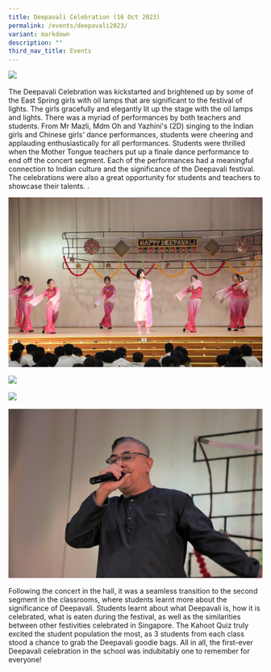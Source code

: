 ```yaml
---
title: Deepavali Celebration (16 Oct 2023)
permalink: /events/deepavali2023/
variant: markdown
description: ""
third_nav_title: Events
---
```

![](/images/Events/2023%20Deepavali/IMG_8737.JPG)

The Deepavali Celebration was kickstarted and brightened up by some of the East Spring girls with oil lamps that are significant to the festival of lights. The girls gracefully and elegantly lit up the stage with the oil lamps and lights. There was a myriad of performances by both teachers and students. From Mr Mazli, Mdm Oh and Yazhini's (2D) singing to the Indian girls and Chinese girls' dance performances, students were cheering and applauding enthusiastically for all performances. Students were thrilled when the Mother Tongue teachers put up a finale dance performance to end off the concert segment. Each of the performances had a meaningful connection to Indian culture and the significance of the Deepavali festival. The celebrations were also a great opportunity for students and teachers to showcase their talents. .

![](/images/Events/2023%20Deepavali/Deepavali01.JPG)

![](/images/Events/2023%20Deepavali/Deepavali02.JPG)

![](/images/Events/2023%20Deepavali/Deepavali04.JPG)

![](/images/Events/2023%20Deepavali/IMG_8693.JPG)


Following the concert in the hall, it was a seamless transition to the second segment in the classrooms, where students learnt more about the significance of Deepavali. Students learnt about what Deepavali is, how it is celebrated, what is eaten during the festival, as well as the similarities between other festivities celebrated in Singapore. The Kahoot Quiz truly excited the student population the most, as 3 students from each class stood a chance to grab the Deepavali goodie bags. All in all, the first-ever Deepavali celebration in the school was indubitably one to remember for everyone!